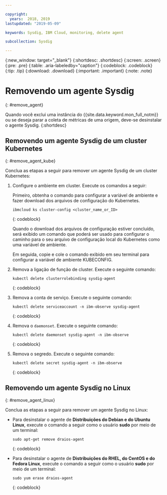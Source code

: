 ```yaml
---

copyright:
  years:  2018, 2019
lastupdated: "2019-05-09"

keywords: Sysdig, IBM Cloud, monitoring, delete agent

subcollection: Sysdig

---
```


{:new_window: target="_blank"}
{:shortdesc: .shortdesc}
{:screen: .screen}
{:pre: .pre}
{:table: .aria-labeledby="caption"}
{:codeblock: .codeblock}
{:tip: .tip}
{:download: .download}
{:important: .important}
{:note: .note}

# Removendo um agente Sysdig
{: #remove_agent}

Quando você exclui uma instância do {{site.data.keyword.mon_full_notm}} ou se deseja parar a coleta de métricas de uma origem, deve-se desinstalar o agente Sysdig.
{:shortdesc}


## Removendo um agente Sysdig de um cluster Kubernetes
{: #remove_agent_kube}

Conclua as etapas a seguir para remover um agente Sysdig de um cluster Kubernetes:

1. Configure o ambiente em cluster. Execute os comandos a seguir:

    Primeiro, obtenha o comando para configurar a variável de ambiente e fazer download dos arquivos de configuração do Kubernetes.

    ```
    ibmcloud ks cluster-config <cluster_name_or_ID>
    ```
    {: codeblock}

    Quando o download dos arquivos de configuração estiver concluído, será exibido um comando que poderá ser usado para configurar o caminho para o seu arquivo de configuração local do Kubernetes como uma variável de ambiente.

    Em seguida, copie e cole o comando exibido em seu terminal para configurar a variável de ambiente KUBECONFIG.

2. Remova a ligação de função de cluster. Execute o seguinte comando:

    ```
    kubectl delete clusterrolebinding sysdig-agent
    ```
    {: codeblock}

3. Remova a conta de serviço. Execute o seguinte comando:

    ```
    kubectl delete serviceaccount -n ibm-observe sysdig-agent
    ```
    {: codeblock}

4. Remova o `daemonset`. Execute o seguinte comando:

    ```
    kubectl delete daemonset sysdig-agent -n ibm-observe
    ```
    {: codeblock}

5. Remova o segredo. Execute o seguinte comando:

    ```
    kubectl delete secret sysdig-agent -n ibm-observe
    ```
    {: codeblock}




## Removendo um agente Sysdig no Linux
{: #remove_agent_linux}

Conclua as etapas a seguir para remover um agente Sysdig no Linux:

* Para desinstalar o agente de **Distribuições do Debian e do Ubuntu Linux**, execute o comando a seguir como o usuário **sudo** por meio de um terminal:

    ```
    sudo apt-get remove draios-agent
    ```
    {: codeblock}

* Para desinstalar o agente de **Distribuições do RHEL, do CentOS e do Fedora Linux**, execute o comando a seguir como o usuário **sudo** por meio de um terminal:

    ```
    sudo yum erase draios-agent
    ```
    {: codeblock}


